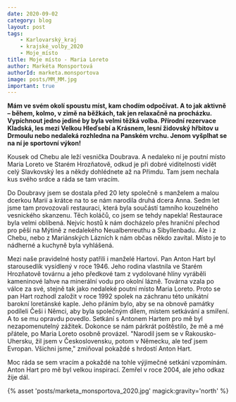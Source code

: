 ```yaml
---
date: 2020-09-02
category: blog
layout: post
tags:
    - Karlovarský_kraj
    - krajské_volby_2020
    - Moje_místo
title: Moje místo - Maria Loreto
author: Markéta Monsportová
authorId: marketa.monsportova
image: posts/MM_MM.jpg
important: true
---
```


**Mám ve svém okolí spoustu míst, kam chodím odpočívat. A to jak aktivně – během, kolmo, v zimě na běžkách, tak jen relaxačně na procházku. Vypíchnout jedno jediné by byla velmi těžká volba. Přírodní rezervace Kladská, les mezi Velkou Hleďsebí a Krásnem, lesní židovský hřbitov u Drmoulu nebo nedaleká rozhledna na Panském vrchu. Jenom vyšplhat se na ní je sportovní výkon!**

Kousek od Chebu ale leží vesnička Doubrava. A nedaleko ní je poutní místo Maria Loreto ve Starém Hrozňatově, odkud je při dobré viditelnosti vidět celý Slavkovský les a někdy dohlédnete až na Přimdu. Tam jsem nechala kus svého srdce a ráda se tam vracím.

Do Doubravy jsem se dostala před 20 lety společně s manželem a malou dcerkou Marií a krátce na to se nám narodila druhá dcera Anna. Sedm let jsme tam provozovali restauraci, která byla součástí tamního kouzelného vesnického skanzenu. Těch koláčů, co jsem se tehdy napekla! Restaurace byla velmi oblíbená. Nejvíc hostů k nám docházelo přes hraniční přechod pro pěší na Mýtině z nedalekého Neualbenreuthu a Sibyllenbadu. Ale i z Chebu, nebo z Mariánských Lázních k nám občas někdo zavítal. Místo je to nádherné a kuchyně byla vyhlášená.

Mezi naše pravidelné hosty patřili i manželé Hartovi. Pan Anton Hart byl starousedlík vysídlený v roce 1946. Jeho rodina vlastnila ve Starém Hrozňatově továrnu a jeho předkové tam z vydolované hlíny vyráběli kameninové lahve na minerální vodu pro okolní lázně. Továrna vzala po válce za své, stejně tak jako nedaleké poutní místo Maria Loreto. Proto se pan Hart rozhodl založit v roce 1992 spolek na záchranu této unikátní barokní loretánské kaple. Jeho přáním bylo, aby se na obnově památky podíleli Češi i Němci, aby byla společným dílem, místem setkávání a smíření. A to se mu opravdu povedlo. Setkání s Antonem Hartem pro mě byl nezapomenutelný zážitek. Dokonce se nám párkrát poštěstilo, že mě a mé přátele, po Maria Loreto osobně provázel. "Narodil jsem se v Rakousko-Uhersku, žil jsem v Československu, potom v Německu, ale teď jsem Evropan. Všichni jsme," zmiňoval pokaždé s hrdostí Anton Hart.

Moc ráda se sem vracím a pokaždé na tohle výjimečné setkání vzpomínám. Anton Hart pro mě byl velkou inspirací. Zemřel v roce 2004, ale jeho odkaz žije dál.


{% asset 'posts/marketa_monsportova_2020.jpg' magick:gravity='north' %}
